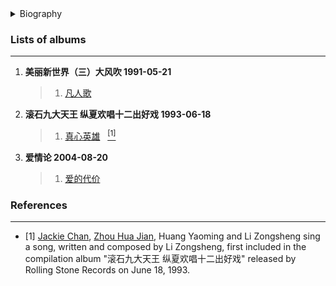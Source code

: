 <details>
<summary>Biography</summary>

![李宗盛/Lee Tsung-Sheng](https://thumbsnap.com/i/w3wzkPvz.png)

?> Lee Tsung-Sheng (July 19, 1958) is a Taiwanese male singer, songwriter and music producer. Born in Beitou District, Taipei City, his mother is of Basai descent. He has written and produced a large number of classic songs and best-selling albums since the 1980s, and is known as the "Godfather of Chinese pop music" and the "Million Dollar Producer". As one of the most influential musicians in the music industry, he has discovered and promoted many singers such as Zhou Hua Jian, Xin Xiao Qi, Zhang Xin Zhe, Guang Liang, Pin Guan, Liang Jing Ru, Mayday, Bai An and Yang Zong Wei, and is regarded as "the most important music producer in East and Southeast Asia since the 1980s". He was formerly the production director and vice president of Rolling Stone Records, and is now employed as the chief consultant of Sony Music Greater China A&R.

</details>


### Lists of albums
---

1. **美丽新世界（三）大风吹 1991-05-21**
    > 1. [凡人歌](https://e1.pcloud.link/publink/show?code=XZH1C4ZjGsfKitoYX4DEGW9aFdeDSVaV01y)
2. **滚石九大天王 纵夏欢唱十二出好戏 1993-06-18**
    > 1. [真心英雄](https://e1.pcloud.link/publink/show?code=XZlrP4Z1hmDTgjUlBYd0LGdM0RJUjFjssXk ':id=lzs_zxyx')&nbsp;&nbsp;&nbsp;[<sup>[1]</sup>](#refer-anchor-1)    
3. **爱情论 2004-08-20**
    > 1. [爱的代价](https://e1.pcloud.link/publink/show?code=XZl1C4ZbeuoOBSiEVFInSwEVpSnFhEX1HW7)

### References
---
- <span id="refer-anchor-1">[1]</span> [Jackie Chan](./docs/artists/chenglong?id=cl_zxyx), [Zhou Hua Jian](./docs/artists/zhouhuajian?id=zhj_zxyx), Huang Yaoming and Li Zongsheng sing a song, written and composed by Li Zongsheng, first included in the compilation album "滚石九大天王 纵夏欢唱十二出好戏" released by Rolling Stone Records on June 18, 1993.